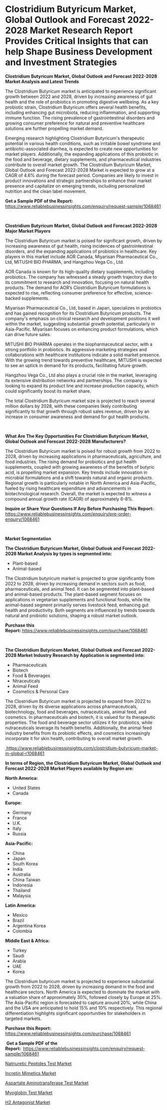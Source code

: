 <p><h1>Clostridium Butyricum Market, Global Outlook and Forecast 2022-2028 Market Research Report Provides Critical Insights that can help Shape Business Development and Investment Strategies</h1></p><p><strong>Clostridium Butyricum Market, Global Outlook and Forecast 2022-2028 Market Analysis and Latest Trends</strong></p>
<p><p>The Clostridium Butyricum market is anticipated to experience significant growth between 2022 and 2028, driven by increasing awareness of gut health and the role of probiotics in promoting digestive wellbeing. As a key probiotic strain, Clostridium Butyricum offers several health benefits, including enhancing gut microbiota, reducing inflammation, and supporting immune function. The rising prevalence of gastrointestinal disorders and growing consumer preference for natural and preventive healthcare solutions are further propelling market demand.</p><p>Emerging research highlighting Clostridium Butyricum's therapeutic potential in various health conditions, such as irritable bowel syndrome and antibiotic-associated diarrhea, is expected to create new opportunities for market players. Additionally, the expanding applications of this probiotic in the food and beverage, dietary supplements, and pharmaceutical industries contribute to overall market growth. The Clostridium Butyricum Market, Global Outlook and Forecast 2022-2028 Market is expected to grow at a CAGR of 4.6% during the forecast period. Companies are likely to invest in product innovations and strategic partnerships to enhance their market presence and capitalize on emerging trends, including personalized nutrition and the clean label movement.</p></p>
<p><strong>Get a Sample PDF of the Report:&nbsp;</strong> <a href="https://www.reliablebusinessinsights.com/enquiry/request-sample/1068461">https://www.reliablebusinessinsights.com/enquiry/request-sample/1068461</a></p>
<p>&nbsp;</p>
<p><strong>Clostridium Butyricum Market, Global Outlook and Forecast 2022-2028 Major Market Players</strong></p>
<p><p>The Clostridium Butyricum market is poised for significant growth, driven by increasing awareness of gut health, rising incidences of gastrointestinal disorders, and the expanding applications of probiotics in healthcare. Key players in this market include AOR Canada, Miyarisan Pharmaceutical Co., Ltd, MITUSHI BIO PHARMA, and Hangzhou Vega Co., Ltd.</p><p>AOR Canada is known for its high-quality dietary supplements, including probiotics. The company has witnessed a steady growth trajectory due to its commitment to research and innovation, focusing on natural health products. The demand for AOR’s Clostridium Butyricum formulations is expected to rise, reflecting consumer preference for effective, science-backed supplements.</p><p>Miyarisan Pharmaceutical Co., Ltd, based in Japan, specializes in probiotics and has gained recognition for its Clostridium Butyricum products. The company's emphasis on clinical research and development positions it well within the market, suggesting substantial growth potential, particularly in Asia-Pacific. Miyarisan focuses on enhancing product formulations, which can drive future sales.</p><p>MITUSHI BIO PHARMA operates in the biopharmaceutical sector, with a strong portfolio in probiotics. Its aggressive marketing strategies and collaborations with healthcare institutions indicate a solid market presence. With the growing trend towards preventive healthcare, MITUSHI is expected to see an uptick in demand for its products, facilitating future growth.</p><p>Hangzhou Vega Co., Ltd also plays a crucial role in the market, leveraging its extensive distribution networks and partnerships. The company is looking to expand its product line and increase production capacity, which could significantly boost its market share.</p><p>The total Clostridium Butyricum market size is projected to reach several million dollars by 2028, with these companies likely contributing significantly to that growth through robust sales revenue, driven by an increase in consumer awareness and demand for gut health products.</p></p>
<p>&nbsp;</p>
<p><strong>What Are The Key Opportunities For Clostridium Butyricum Market, Global Outlook and Forecast 2022-2028 Manufacturers?</strong></p>
<p><p>The Clostridium Butyricum market is poised for robust growth from 2022 to 2028, driven by increasing applications in pharmaceuticals, agriculture, and food industries. The rising demand for probiotics and gut health supplements, coupled with growing awareness of the benefits of butyric acid, is propelling market expansion. Key trends include innovation in microbial formulations and a shift towards natural and organic products. Regional growth is particularly notable in North America and Asia-Pacific, fueled by rising healthcare expenditure and advancements in biotechnological research. Overall, the market is expected to witness a compound annual growth rate (CAGR) of approximately 6-8%.</p></p>
<p><strong>Inquire or Share Your Questions If Any Before Purchasing This Report:</strong> <a href="https://www.reliablebusinessinsights.com/enquiry/pre-order-enquiry/1068461">https://www.reliablebusinessinsights.com/enquiry/pre-order-enquiry/1068461</a></p>
<p>&nbsp;</p>
<p><strong>Market Segmentation</strong></p>
<p><strong>The Clostridium Butyricum Market, Global Outlook and Forecast 2022-2028 Market Analysis by types is segmented into:</strong></p>
<p><ul><li>Plant-based</li><li>Animal-based</li></ul></p>
<p><p>The Clostridium butyricum market is projected to grow significantly from 2022 to 2028, driven by increasing demand in sectors such as food, pharmaceuticals, and animal feed. It can be segmented into plant-based and animal-based products. The plant-based segment focuses on applications in vegetarian supplements and functional foods, while the animal-based segment primarily serves livestock feed, enhancing gut health and productivity. Both segments are influenced by trends towards natural and probiotic solutions, shaping a robust market outlook.</p></p>
<p><strong>Purchase this Report:&nbsp;</strong><a href="https://www.reliablebusinessinsights.com/purchase/1068461">https://www.reliablebusinessinsights.com/purchase/1068461</a></p>
<p>&nbsp;</p>
<p><strong>The Clostridium Butyricum Market, Global Outlook and Forecast 2022-2028 Market Industry Research by Application is segmented into:</strong></p>
<p><ul><li>Pharmaceuticals</li><li>Biotech</li><li>Food & Beverages</li><li>Ntraceuticals</li><li>Animal Feed</li><li>Cosmetics & Personal Care</li></ul></p>
<p><p>The Clostridium Butyricum market is projected to expand from 2022 to 2028, driven by its diverse applications across pharmaceuticals, biotechnology, food and beverages, nutraceuticals, animal feed, and cosmetics. In pharmaceuticals and biotech, it is valued for its therapeutic properties. The food and beverage sector utilizes it for probiotics, while nutraceuticals leverage its health benefits. Additionally, the animal feed industry benefits from its probiotic effects, and cosmetics increasingly incorporate it for skin health, contributing to overall market growth.</p></p>
<p><a href="https://www.reliablebusinessinsights.com/clostridium-butyricum-market-in-global-r1068461">&nbsp;https://www.reliablebusinessinsights.com/clostridium-butyricum-market-in-global-r1068461</a></p>
<p><strong>In terms of Region, the Clostridium Butyricum Market, Global Outlook and Forecast 2022-2028 Market Players available by Region are:</strong></p>
<p>
    <p> <strong> North America: </strong>
        <ul>
            <li>United States</li>
            <li>Canada</li>
        </ul>
        </p> 
    <p> <strong> Europe: </strong>
        <ul>
            <li>Germany</li>
            <li>France</li>
            <li>U.K.</li>
            <li>Italy</li>
            <li>Russia</li>
        </ul>
        </p> 
    <p> <strong> Asia-Pacific: </strong>
        <ul>
            <li>China</li>
            <li>Japan</li>
            <li>South Korea</li>
            <li>India</li>
            <li>Australia</li>
            <li>China Taiwan</li>
            <li>Indonesia</li>
            <li>Thailand</li>
            <li>Malaysia</li>
        </ul>
        </p> 
    <p> <strong> Latin America: </strong>
        <ul>
            <li>Mexico</li>
            <li>Brazil</li>
            <li>Argentina Korea</li>
            <li>Colombia</li>
        </ul>
        </p> 
    <p> <strong> Middle East & Africa: </strong>
        <ul>
            <li>Turkey</li>
            <li>Saudi</li>
            <li>Arabia</li>
            <li>UAE</li>
            <li>Korea</li>
        </ul>
    </p>
    </p>
<p><p>The Clostridium butyricum market is projected to experience substantial growth from 2022 to 2028, driven by increasing demand in the food and healthcare sectors. North America is expected to dominate the market with a valuation share of approximately 30%, followed closely by Europe at 25%. The Asia-Pacific region is forecasted to capture around 20%, while China and the USA are anticipated to hold 15% and 10% respectively. This regional differentiation highlights significant opportunities for stakeholders in targeted markets.</p></p>
<p><strong>Purchase this Report: </strong><a href="https://www.reliablebusinessinsights.com/purchase/1068461">https://www.reliablebusinessinsights.com/purchase/1068461</a></p>
<p>&nbsp;<strong>Get a Sample PDF of the Report:&nbsp;&nbsp;</strong><a href="https://www.reliablebusinessinsights.com/enquiry/request-sample/1068461">https://www.reliablebusinessinsights.com/enquiry/request-sample/1068461</a></p>
<p><strong></strong></p>
<p><p><a href="https://www.linkedin.com/pulse/global-natriuretic-peptides-test-industry-analysis-report-xlw0e?trackingId=IJ7lcgNUQhCffTyMKWyDrQ%3D%3D">Natriuretic Peptides Test Market</a></p><p><a href="https://www.linkedin.com/pulse/incretin-mimetics-market-size-share-analysis-growth-trends-39aae?trackingId=utZCwhLtRUa1mNKnh3mdew%3D%3D">Incretin Mimetics Market</a></p><p><a href="https://www.linkedin.com/pulse/aspartate-aminotransferase-test-market-research-report-vslqe?trackingId=J3kBpDPTRe6DaHrKqU%2BYRA%3D%3D">Aspartate Aminotransferase Test Market</a></p><p><a href="https://www.linkedin.com/pulse/global-myoglobin-test-market-size-expected-reach-cagr-113-lpvwe?trackingId=Cv1DBoQQTaK1VJqdX2tI8Q%3D%3D">Myoglobin Test Market</a></p><p><a href="https://www.linkedin.com/pulse/h2-antagonist-market-research-report-exploring-size-revenue-aj9pe?trackingId=vgj%2FdqLLSX21JIyl066v6A%3D%3D">H2 Antagonist Market</a></p></p>